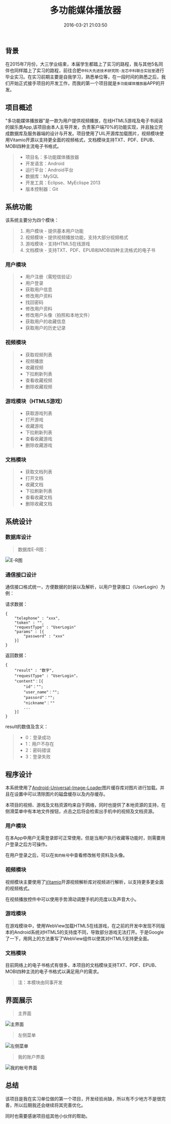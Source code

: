 ﻿---
title: 多功能媒体播放器
comments: true
date: 2016-03-21 21:03:50
update: 2016-03-21 21:03:50
categories: 作品集
tags: ['Android','我的作品','播放器','HTML5']
---

## 背景

在2015年7月份，大三学业结束，本届学生都踏上了实习的路程，我与其他5名同伴也同样踏上了实习的路程，前往合肥`中科大先进技术研究院-龙芯中科联合实验室`进行毕业实习。在实习前期主要是自我学习，熟悉单位等，在一段时间的熟悉之后，我们开始正式接手项目的开发工作，而我的第一个项目就是`多功能媒体播放器`APP的开发。

## 项目概述

"多功能媒体播放器"是一款为用户提供视频播放，在线HTML5游戏及电子书阅读的娱乐类App,该项目由本人主导开发，负责客户端70%的功能实现，并且独立完成数据库及服务器端的设计与开发。项目使用了UIL开源库加载图片，视频模块使用Vitamio开源以支持更全面的视频格式，文档模块支持TXT、PDF、EPUB、MOBI四种主流电子书格式。

> * 项目名：多功能媒体播放器
> * 开发语言：Android
> * 运行平台：Android平台
> * 数据库：MySQL
> * 开发工具：Eclipse、MyEclispe 2013
> * 版本控制器：Git

## 系统功能

该系统主要分为四个模块：

> 1. 用户模块 - 提供基本用户功能
> 2. 视频模块 - 提供视频播放功能，支持大部分视频格式
> 3. 游戏模块 - 支持HTML5在线游戏
> 4. 文档模块 - 支持TXT、PDF、EPUB和MOBI四种主流格式的电子书

### 用户模块

> * 用户注册（需短信验证）
> * 用户登录
> * 获取用户信息
> * 修改用户资料
> * 找回密码
> * 修改用户资料
> * 修改用户头像（拍照和本地文件）
> * 获取用户的收藏信息
> * 获取用户的历史记录

### 视频模块

> * 获取视频列表
> * 视频播放
> * 收藏视频
> * 下拉刷新列表
> * 查看收藏视频
> * 删除收藏视频

### 游戏模块（HTML5游戏）

> * 获取游戏列表
> * 打开游戏
> * 收藏游戏
> * 下拉刷新列表
> * 查看收藏游戏
> * 删除收藏游戏

### 文档模块

> * 获取文档列表
> * 打开文档
> * 收藏文档
> * 下拉刷新列表
> * 查看收藏文档
> * 删除收藏文档

## 系统设计

### 数据库设计

> 数据库E-R图：

![E-R图](http://7xrnl9.com1.z0.glb.clouddn.com/image%2Fmulti-media-player%2Fdatabse-E-R.png)

### 通信接口设计

通信接口格式统一，方便数据的封装以及解析，以用户登录接口（UserLogin）为例：

请求数据：

```
{
	"telephone" : "xxx",
	"token" : "",
	"requestType" : "UserLogin"
	"params" : [{
	    "password" : "xxx"
	}]
}
```

返回数据：

```
{
	"result" : "数字",
	"requestType" : "UserLogin"，
	"content"：[{
	    "id"："";
	    "user_name"："";
	    "passord"："";
	    "nickname"：""
	    ...
	}]
}
```

result的数值及含义：

> * 0：登录成功
> * 1：用户不存在
> * 2：密码错误
> * 3：登录失败

## 程序设计

本系统使用了[Android-Universal-Image-Loader](https://github.com/nostra13/Android-Universal-Image-Loader)图片缓存库对图片进行加载。并且在设置中可以清除图片的磁盘缓存以及内存缓存。

本项目的视频、游戏及文档资源均来自于网络，同时也提供了本地资源的支持，在侧滑菜单中有本地文件按钮，点击之后将会检索出手机中的视频及文档资源。

### 用户模块

在本App中用户无需登录即可正常使用，但是当用户执行收藏等功能时，则需要用户登录之后方可操作。

在用户登录之后，可以在`我的帐号`中查看修改帐号资料及头像。

### 视频模块

视频模块主要使用了[Vitamio](https://github.com/yixia/VitamioBundle)开源视频解析库对视频进行解析，以支持更多更全面的视频格式。

在视频播放控件中可以使用手势滑动调整手机的亮度以及声音大小。

### 游戏模块

在游戏模块中，使用WebView加载HTML5在线游戏，在之前的开发中发现不同版本的Android系统对HTML5的支持度不同，导致部分游戏无法打开。于是Google了一下，用网上的方法重写了WebView组件以使其对HTML5支持更全面。

### 文档模块

目前网络上的电子书格式有很多，本项目的文档模块支持TXT、PDF、EPUB、MOBI四种主流的电子书格式以满足用户的需求。

> 注：本模块由同事开发

## 界面展示

> 主界面

![主界面](http://7xrnl9.com1.z0.glb.clouddn.com/image%2Fmulti-media-player%2Fmarket-main.png)

> 左侧菜单

![左侧菜单](http://7xrnl9.com1.z0.glb.clouddn.com/image%2Fmulti-media-player%2Fleft-menu.png)

> 我的账户界面

![我的帐号界面](http://7xrnl9.com1.z0.glb.clouddn.com/image%2Fmulti-media-player%2Faccount.png)

## 总结

该项目是我在实习单位做的第一个项目，开发经验尚缺，所以有不少地方不是很完善，所以后期我还会继续将其完善优化。

同时也需要感谢项目组其他小伙伴的帮助。
